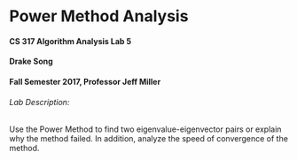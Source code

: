 # Power Method Analysis

#### CS 317 Algorithm Analysis Lab 5
#### Drake Song
#### Fall Semester 2017, Professor Jeff Miller


###### Lab Description:
Use the Power Method to find two eigenvalue-eigenvector pairs or explain why the
method failed. In addition, analyze the speed of convergence of the method.
